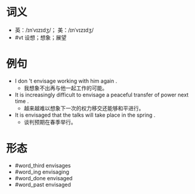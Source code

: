 # 词义
- 英：/ɪnˈvɪzɪdʒ/； 美：/ɪnˈvɪzɪdʒ/
- #vt 设想；想象；展望
# 例句
- I don 't envisage working with him again .
	- 我想象不出再与他一起工作的可能。
- It is increasingly difficult to envisage a peaceful transfer of power next time .
	- 越来越难以想象下一次的权力移交还能够和平进行。
- It is envisaged that the talks will take place in the spring .
	- 谈判预期在春季举行。
# 形态
- #word_third envisages
- #word_ing envisaging
- #word_done envisaged
- #word_past envisaged
